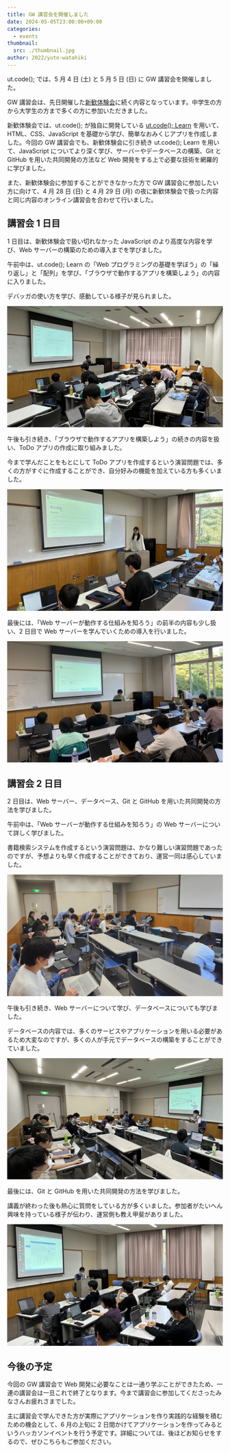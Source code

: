 ```yaml
---
title: GW 講習会を開催しました
date: 2024-05-05T23:00:00+09:00
categories:
  - events
thumbnail:
  src: ./thumbnail.jpg
author: 2022/yuto-watahiki
---
```


ut.code(); では、5 月 4 日 (土) と 5 月 5 日 (日) に GW 講習会を開催しました。

GW 講習会は、先日開催した[新歓体験会](/articles/2024-welcome-workshop/)に続く内容となっています。中学生の方から大学生の方まで多くの方に参加いただきました。

新歓体験会では、ut.code(); が独自に開発している [ut.code(); Learn](https://learn.utcode.net/) を用いて、HTML、CSS、JavaScript を基礎から学び、簡単なおみくじアプリを作成しました。今回の GW 講習会でも、新歓体験会に引き続き ut.code(); Learn を用いて、JavaScript についてより深く学び、サーバーやデータベースの構築、Git と GitHub を用いた共同開発の方法など Web 開発をする上で必要な技術を網羅的に学びました。

また、新歓体験会に参加することができなかった方で GW 講習会に参加したい方に向けて、4 月 28 日 (日) と 4 月 29 日 (月) の夜に新歓体験会で扱った内容と同じ内容のオンライン講習会を合わせて行いました。

## 講習会 1 日目

1 日目は、新歓体験会で扱い切れなかった JavaScript のより高度な内容を学び、Web サーバーの構築のための導入までを学びました。

午前中は、ut.code(); Learn の「Web プログラミングの基礎を学ぼう」の「繰り返し」と「配列」を学び、「ブラウザで動作するアプリを構築しよう」の内容に入りました。

デバッガの使い方を学び、感動している様子が見られました。

![5 月 4 日の午前の様子](./05-04-1.jpg)

午後も引き続き、「ブラウザで動作するアプリを構築しよう」の続きの内容を扱い、ToDo アプリの作成に取り組みました。

今まで学んだことをもとにして ToDo アプリを作成するという演習問題では、多くの方がすぐに作成することができ、自分好みの機能を加えている方も多くいました。

![5 月 4 日の午後の様子](./05-04-2.jpg)

最後には、「Web サーバーが動作する仕組みを知ろう」の前半の内容も少し扱い、2 日目で Web サーバーを学んでいくための導入を行いました。

![5 月 4 日の午後の様子](./05-04-3.jpg)

## 講習会 2 日目

2 日目は、Web サーバー、データベース、Git と GitHub を用いた共同開発の方法を学びました。

午前中は、「Web サーバーが動作する仕組みを知ろう」の Web サーバーについて詳しく学びました。

書籍検索システムを作成するという演習問題は、かなり難しい演習問題であったのですが、予想よりも早く作成することができており、運営一同は感心していました。

![5 月 5 日の午前の様子](./05-05-1.jpg)

午後も引き続き、Web サーバーについて学び、データベースについても学びました。

データベースの内容では、多くのサービスやアプリケーションを用いる必要があるため大変なのですが、多くの人が手元でデータベースの構築をすることができていました。

![5 月 5 日の午後の様子](./05-05-2.jpg)

最後には、Git と GitHub を用いた共同開発の方法を学びました。

講義が終わった後も熱心に質問をしている方が多くいました。参加者がたいへん興味を持っている様子が伝わり、運営側も教え甲斐がありました。

![5 月 5 日の午後の様子](./05-05-3.jpg)

## 今後の予定

今回の GW 講習会で Web 開発に必要なことは一通り学ぶことができたため、一連の講習会は一旦これで終了となります。今まで講習会に参加してくださったみなさんお疲れさまでした。

主に講習会で学んできた方が実際にアプリケーションを作り実践的な経験を積むための機会として、6 月の上旬に 2 日間かけてアプリケーションを作ってみるというハッカソンイベントを行う予定です。詳細については、後ほどお知らせをするので、ぜひこちらもご参加ください。
